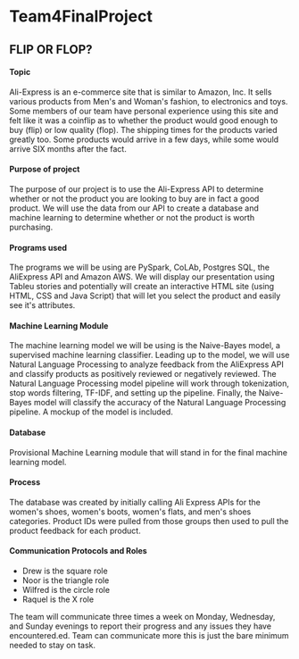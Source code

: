 # Team4FinalProject

## FLIP OR FLOP?

#### Topic

Ali-Express is an e-commerce site that is similar to Amazon, Inc. It sells various products from Men's and Woman's fashion, to electronics and toys.
Some members of our team have personal experience using this site and felt like it was a coinflip as to whether the product would good enough to buy
(flip) or low quality (flop).  The shipping times for the products varied greatly too.  Some products would arrive in a few days, while some would
arrive SIX months after the fact.


#### Purpose of project

The purpose of our project is to use the Ali-Express API  to determine whether or not the product you are looking to buy are in fact a good 
product.  We will use the data from our API to create a database and machine learning to determine whether or not the product is worth
purchasing.

#### Programs used

The programs we will be using are PySpark, CoLAb, Postgres SQL, the AliExpress API and Amazon AWS.  We will display our presentation using Tableu
stories and potentially will create an interactive HTML site (using HTML, CSS and Java Script) that will let you select the product and easily see
it's attributes.

#### Machine Learning Module

The machine learning model we will be using is the Naive-Bayes model, a supervised machine learning classifier. Leading up to the model, we will use Natural Language Processing to analyze feedback from the AliExpress API and classify products as positively reviewed or negatively reviewed. The Natural Language Processing model pipeline will work through tokenization, stop words filtering, TF-IDF, and setting up the pipeline. Finally, the Naive-Bayes model will classify the accuracy of the Natural Language Processing pipeline. A mockup of the model is included. 

#### Database

Provisional Machine Learning module that will stand in for the final machine learning model.

#### Process
The database was created by initially calling Ali Express APIs for the women's shoes, women's boots, women's flats, and men's shoes categories. Product IDs were pulled from those groups then used to pull the product feedback for each product. 

#### Communication Protocols and Roles

- Drew is the square role
- Noor is the triangle role
- Wilfred is the circle role
- Raquel is the X role

The team will communicate three times a week on Monday, Wednesday, and Sunday evenings to report their progress and any issues they have encountered.ed.
Team can communicate more this is just the bare minimum needed to stay on task.
